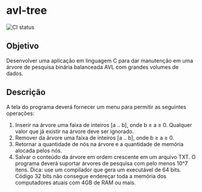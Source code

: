 # avl-tree

![CI status](https://github.com/ThyagOliveira/avl-tree/workflows/CI/badge.svg)


## Objetivo
Desenvolver uma aplicação em linguagem C para dar manutenção em uma árvore de pesquisa binária
balanceada AVL com grandes volumes de dados.
## Descrição
A tela do programa deverá fornecer um menu para permitir as seguintes operações:
1. Inserir na árvore uma faixa de inteiros [a .. b], onde b ≥ a ≥ 0. Qualquer valor que já existir na árvore
deve ser ignorado.
2. Remover da árvore uma faixa de inteiros [a .. b], onde b ≥ a ≥ 0.
3. Retornar a quantidade de nós na árvore e a quantidade de memória alocada pelos nós.
4. Salvar o conteúdo da árvore em ordem crescente em um arquivo TXT.
O programa deverá suportar árvores de pesquisa com pelo menos 10^7 itens. Dica: use um compilador que
gera um executável de 64 bits. Código 32 bits não consegue endereçar toda a memória dos computadores
atuais com 4GB de RAM ou mais.
